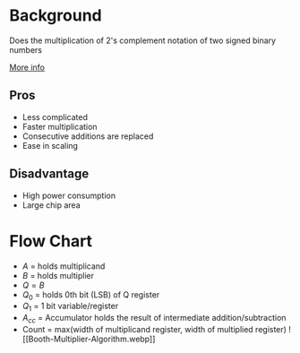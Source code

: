 # Background
Does the multiplication of 2's complement notation of two signed binary numbers

[More info](https://vlsiverify.com/verilog/verilog-codes/booth-multiplier)

## Pros
- Less complicated
- Faster multiplication
- Consecutive additions are replaced
- Ease in scaling
## Disadvantage
- High power consumption
- Large chip area

# Flow Chart
- $A$ = holds multiplicand
- $B$ = holds multiplier
- $Q = B$
- $Q_0$ = holds 0th bit (LSB) of Q register
- $Q_1$ = 1 bit variable/register
- $A_{cc}$  = Accumulator holds the result of intermediate addition/subtraction
- Count = max(width of multiplicand register, width of multiplied register)
![[Booth-Multiplier-Algorithm.webp]]